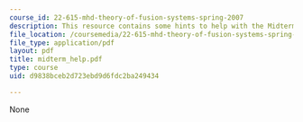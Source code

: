 ```yaml
---
course_id: 22-615-mhd-theory-of-fusion-systems-spring-2007
description: This resource contains some hints to help with the Midterm Exam.
file_location: /coursemedia/22-615-mhd-theory-of-fusion-systems-spring-2007/d9838bceb2d723ebd9d6fdc2ba249434_midterm_help.pdf
file_type: application/pdf
layout: pdf
title: midterm_help.pdf
type: course
uid: d9838bceb2d723ebd9d6fdc2ba249434

---
```

None